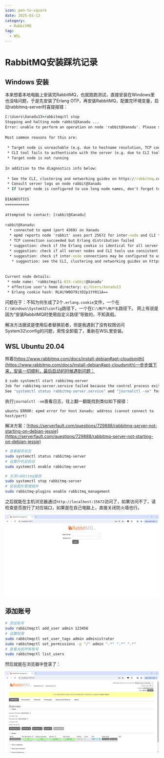 ```yaml
---
icon: pen-to-square
date: 2025-03-13
category:
  - RabbitMQ
tag:
  - WSL
---
```


# RabbitMQ安装踩坑记录

## Windows 安装

本来想着本地电脑上安装完RabbitMQ，也就跑跑测试，直接安装在Windows里也没啥问题，于是先安装了Erlang OTP，再安装RabbitMQ，配置完环境变量，启动rabbitmq-server时喜提报错：

```cmd
C:\Users\Xanadu13>rabbitmqctl stop
Stopping and halting node rabbit@Xanadu ...
Error: unable to perform an operation on node 'rabbit@Xanadu'. Please see diagnostics information and suggestions below.

Most common reasons for this are:

 * Target node is unreachable (e.g. due to hostname resolution, TCP connection or firewall issues)
 * CLI tool fails to authenticate with the server (e.g. due to CLI tool's Erlang cookie not matching that of the server)
 * Target node is not running

In addition to the diagnostics info below:

 * See the CLI, clustering and networking guides on https://rabbitmq.com/documentation.html to learn more
 * Consult server logs on node rabbit@Xanadu
 * If target node is configured to use long node names, don't forget to use --longnames with CLI tools

DIAGNOSTICS
===========

attempted to contact: [rabbit@Xanadu]

rabbit@Xanadu:
  * connected to epmd (port 4369) on Xanadu
  * epmd reports node 'rabbit' uses port 25672 for inter-node and CLI tool traffic
  * TCP connection succeeded but Erlang distribution failed
  * suggestion: check if the Erlang cookie is identical for all server nodes and CLI tools
  * suggestion: check if all server nodes and CLI tools use consistent hostnames when addressing each other
  * suggestion: check if inter-node connections may be configured to use TLS. If so, all nodes and CLI tools must do that
   * suggestion: see the CLI, clustering and networking guides on https://rabbitmq.com/documentation.html to learn more


Current node details:
 * node name: 'rabbitmqcli-633-rabbit@Xanadu'
 * effective user's home directory: c:/Users/Xanadu13
 * Erlang cookie hash: RLHiYW9O79itD2p1tY011A==
```

问题在于：不知为何生成了2个`.erlang.cookie`文件，一个在`C:\Windows\System32\config`路径下，一个在`C:\用户\用户名`路径下。
网上有说是因为“安装RabbitMQ时使用自定义路径”导致的，不知真假。

解决方法据说是使用后者替换前者，但是我遇到了没有权限访问System32\config的问题，索性全卸载了，重新在WSL里安装。

## WSL Ubuntu 20.04

照着[https://www.rabbitmq.com/docs/install-debian#apt-cloudsmith](https://www.rabbitmq.com/docs/install-debian#apt-cloudsmith)一步步做下来，安装一切顺利，最后启动的时候遇到问题：

```bash
$ sudo systemctl start rabbitmq-server
Job for rabbitmq-server.service failed because the control process exited with error code.
See "systemctl status rabbitmq-server.service" and "journalctl -xe" for details.
```

执行`journalctl -xe`查看日志，往上翻一翻能找到类似如下报错：

```
ubuntu ERROR: epmd error for host Xanadu: address (cannot connect to host/port)
```

解决方案：[https://serverfault.com/questions/729888/rabbitmq-server-not-starting-on-debian-jessie](https://serverfault.com/questions/729888/rabbitmq-server-not-starting-on-debian-jessie)


```bash
# 查看服务状态
sudo systemctl status rabbitmq-server
# 设置开机自启动
sudo systemctl enable rabbitmq-server
```

```bash
# 关闭rabbitmq服务
sudo systemctl stop rabbitmq-server
# 安装图形管理插件
sudo rabbitmq-plugins enable rabbitmq_management
```

之后就能在主机浏览器通过`http://localhost:15672`访问了，如果访问不了，请检查是否放行了对应端口，如果是在自己电脑上，直接关闭防火墙也行。

![](/assets/images/rabbitmq-login.png)

## 添加账号

```bash
# 添加账号
sudo rabbitmqctl add_user admin 123456
# 设置权限
sudo rabbitmqctl set_user_tags admin administrator
sudo rabbitmqctl set_permissions -p "/" admin ".*" ".*" ".*"
# 查看当前所有账号
sudo rabbitmqctl list_users
```

然后就能在浏览器中登录了：

![](/assets/images/rabbitmq-management.png)
